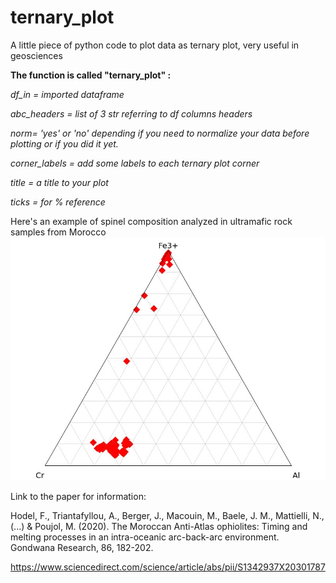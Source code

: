 # ternary_plot
A little piece of python code to plot data as ternary plot, very useful in geosciences

**The function is called "ternary_plot" :**

*df_in = imported dataframe*

*abc_headers = list of 3 str referring to df columns headers*

*norm= 'yes' or 'no' depending if you need to normalize your data before plotting or if you did it yet.*

*corner_labels = add some labels to each ternary plot corner*

*title = a title to your plot*

*ticks = for % reference*


Here's an example of spinel composition analyzed in ultramafic rock samples from Morocco
<img src="./ternary_plot_ex.jpg">

Link to the paper for information:

Hodel, F., Triantafyllou, A., Berger, J., Macouin, M., Baele, J. M., Mattielli, N., (...) & Poujol, M. (2020). The Moroccan Anti-Atlas ophiolites: Timing and melting processes in an intra-oceanic arc-back-arc environment. Gondwana Research, 86, 182-202.

https://www.sciencedirect.com/science/article/abs/pii/S1342937X20301787
